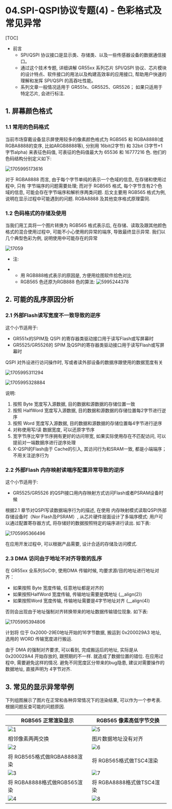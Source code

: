 # 04.SPI-QSPI协议专题(4) - 色彩格式及常见异常

[TOC]

- 前言
  - SPI/QSPI 协议接口是显示类、存储类、以及一些传感器设备的数据通信接口。 
  - 通过这个技术专题, 详细讲解 GR55xx 系列芯片 SPI/QSPI 协议、芯片模块的设计特点、软件接口的用法以及构建高效率的应用接口, 帮助用户快速的理解和发挥 SPI/QSPI 的高吞吐性能。
  - 系列文章一般情况适用于 GR551x、GR5525、GR5526； 如果只适用于特定芯片, 会进行标注. 

 

## 1. 屏幕颜色格式

### 1.1 常用的色码格式

当前市场穿戴设备显示屏使用较多的像素颜色格式为 RGB565 和 RGBA8888(或 RGBA8888的变序, 比如ARGB8888等), 分别用 16bit(2字节) 和 32bit (3字节+1字节alpha) 来表征色码值, 可表征的色码值最大为 65536 和 16777216 色. 他们的色码结构分别定义如下:

 ![1705995173616](../../_images/AN/1705995173616.png) 

对于 RGBA8888 而言, 由于每个字节单纯的表示一个色域的信息, 在存储和使用过程中, 只有 字节端序的问题需要处理; 而对于 RGB565 格式, 每个字节含有2个色域的信息, 可能会存在字节端序和解析序两类问题.  后文主要用 RGB565 格式为例, 说明在显示过程中可能遇到的问题. RGBA8888 及其他变序格式原理雷同.

 

### 1.2 色码格式的存储及使用

 

当我们用工具将一个图片转换为 RGB565 格式表示后, 在存储、读取及跟其他颜色格式的混合使用过程中, 可能不小心使用的异常的端序, 导致最终显示异常. 我们以几个典型色彩为例, 说明使用中可能存在的异常

 ![17059](../../_images/AN/1705995220235.png)

- 注: 

- - 用 RGB888格式表示的原因是, 方便用绘图软件拾色对比
  - RGB565 色还原为RGB888 色的算法: 
 ![5995244378](../../_images/AN/1705995244378.png)

 

 

## 2. 可能的乱序原因分析 

### 2.1 外部Flash读写宽度不一致导致的逆序

这个小节适用于:

- GR551x的SPIM及 QSPI 的寄存器类驱动接口用于读写Flash或写屏幕时
- GR5525/GR5526的 SPIM 及QSPI的寄存器类驱动接口用于读写Flash或写屏幕时

 

QSPI 对外设进行访问操作时, 写或者读外部设备的数据序跟使用的数据宽度有关

 ![1705995311294](../../_images/AN/1705995311294.png)

![1705995328884](../../_images/AN/1705995328884.png)

说明:

1. 按照 Byte 宽度写入源数据, 目的数据和源数据的存储位置一致
2. 按照 HalfWord 宽度写入源数据, 目的数据和源数据的存储位置每2字节进行逆序
3. 按照 Word 宽度写入源数据, 目的数据和源数据的存储位置每4字节进行逆序 
4. 对称使用写/读 数据宽度, 可以还原字节序
5. 宽字节序比窄字节序拥有更好的访问带宽, 如果实际使用存在不匹配访问, 可以提前对一端数据序进行逆序处理
6. X-QSPI的Flash由于 Cache的引入, 其访问行为和SRAM一致, 都是小端端序； 不用关注逆序行为

 

 ### 2.2 外部Flash 内存映射读端序配置异常导致的逆序

这个小节适用于:

- GR5525/GR5526 的QSPI接口用内存映射方式访问Flash或者PSRAM设备时候

根据2.1 章节对QSPI写读数据端序行为的描述, 在使用 内存映射模式读取QSPI外部存储设备时（Nor Flash及PSRAM）, 从芯片硬件层面设计了多端序模式: 用户可以通过配置寄存器方式, 将存储好的数据按照特定的端序进行读出. 如下表:

 ![1705995366496](../../_images/AN/1705995366496.png)



在应用开发过程中, 可以根据产品需要, 设计合适的存储及访问模式.

  

### 2.3 DMA 访问由于地址不对齐导致的乱序

在 GR55xx 全系列SoC中, 使用DMA 传输时候, 均要求源/目的地址进行地址对齐：

- 如果按照 Byte 宽度传输, 任意地址都是对齐的
- 如果按照HalfWord 宽度传输, 传输地址需要是偶地址 (__align(2))
- 如果按照Word 宽度传输, 传输地址需要是4字节地址对齐 (__align(4))

 否则会出现由于地址强制对齐转换带来的地址数据传输错位现象. 如下表:

 ![1705995394806](../../_images/AN/1705995394806.png)



计划将 位于 0x2000-29E0地址开始的16字节数据, 搬运到 0x200029A3 地址, 选用的 WORD 传输宽度进行搬运.

由于 DMA 的强制对齐要求, 可以看到, 完成搬运后的地址, 实际是从 0x200029A4 开始存放的, 跟预期的不一样. 就造成了数据位置的错位. 在应用过程中, 需要避免这样的情况. 避免不同宽度区分带来的bug隐患, 建议对需要操作的数据地址, 直接声明为 4字节对齐. 

 

## 3. 常见的显示异常举例 

下列组图展示了图片在正常和各种异常情况下的渲染结果, 可以作为一个参考表. 根据问题反查可能的问题原因.

| RGB565 正常渲染显示                                          | RGB565 像素高低字节交换                                      |
| ------------------------------------------------------------ | ------------------------------------------------------------ |
| ![1](../../_images/AN/clip_image013.png) | ![5](../../_images/AN/clip_image014.png) |
| 相邻像素两两交换                                             | 图片数据地址没有对齐                                         |
| ![2](../../_images/AN/clip_image015.png) | ![6](../../_images/AN/clip_image016.png) |
| 将 RGB565格式做RGBA8888渲染                                  | 将 RGB565格式做TSC4渲染                                      |
| ![3](../../_images/AN/clip_image017.png) | ![7](../../_images/AN/clip_image018.png) |
| 将 RGBA8888格式做RGB565渲染                                  | 将 RGBA8888格式做TSC4渲染                                    |
| ![4](../../_images/AN/clip_image019.png) | ![8](../../_images/AN/clip_image020.png) |